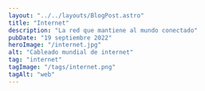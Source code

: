 ```yaml
---
layout: "../../layouts/BlogPost.astro"
title: "Internet"
description: "La red que mantiene al mundo conectado"
pubDate: "19 septiembre 2022"
heroImage: "/internet.jpg"
alt: "Cableado mundial de internet"
tag: "internet"
tagImage: "/tags/internet.png"
tagAlt: "web"
---
```


